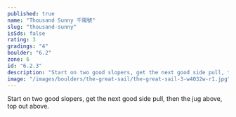 ```yaml
---
published: true
name: "Thousand Sunny 千陽號"
slug: "thousand-sunny"
isSds: false
rating: 3
gradings: "4"
boulder: "6.2"
zone: 6
id: "6.2.3"
description: "Start on two good slopers, get the next good side pull, then the jug above, top out above."
image: "/images/boulders/the-great-sail/the-great-sail-3-w4032w-r1.jpg"
---
```


Start on two good slopers, get the next good side pull, then the jug above, top out above.
